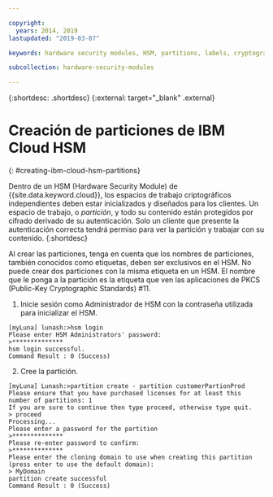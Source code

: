 ```yaml
---

copyright:
  years: 2014, 2019
lastupdated: "2019-03-07"

keywords: hardware security modules, HSM, partitions, labels, cryptographic, keys,

subcollection: hardware-security-modules

---
```


{:shortdesc: .shortdesc}
{:external: target="_blank" .external}

# Creación de particiones de IBM Cloud HSM
{: #creating-ibm-cloud-hsm-partitions}

Dentro de un HSM (Hardware Security Module) de {{site.data.keyword.cloud}}, los espacios de trabajo criptográficos independientes deben estar inicializados y diseñados para los clientes. Un espacio de trabajo, o *partición*, y todo su contenido están protegidos por cifrado derivado de su autenticación. Solo un cliente que presente la autenticación correcta tendrá permiso para ver la partición y trabajar con su contenido.
{:shortdesc}

Al crear las particiones, tenga en cuenta que los nombres de particiones, también conocidos como etiquetas, deben ser exclusivos en el HSM. No puede crear dos particiones con la misma etiqueta en un HSM. El nombre que le ponga a la partición es la etiqueta que ven las aplicaciones de PKCS (Public-Key Cryptographic Standards) #11.

1. Inicie sesión como Administrador de HSM con la contraseña utilizada para inicializar el HSM.
```
[myLuna] lunash:>hsm login
Please enter HSM Administrators' password:
>**************
hsm login successful.
Command Result : 0 (Success)
```
2. Cree la partición.
```
[myLuna] Lunash:>partition create - partition customerPartionProd
Please ensure that you have purchased licenses for at least this number of partitions: 1
If you are sure to continue then type proceed, otherwise type quit.
> proceed
Processing...
Please enter a password for the partition
>**************
Please re-enter password to confirm:
>**************
Please enter the cloning domain to use when creating this partition (press enter to use the default domain):
> MyDomain
partition create successful
Command Result : 0 (Success)
```
